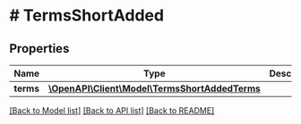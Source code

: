 # # TermsShortAdded

## Properties

Name | Type | Description | Notes
------------ | ------------- | ------------- | -------------
**terms** | [**\OpenAPI\Client\Model\TermsShortAddedTerms**](TermsShortAddedTerms.md) |  | [optional]

[[Back to Model list]](../../README.md#models) [[Back to API list]](../../README.md#endpoints) [[Back to README]](../../README.md)
